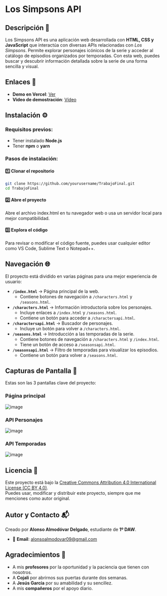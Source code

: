 # Los Simpsons API

## Descripción 📝
Los Simpsons API es una aplicación web desarrollada con **HTML, CSS y JavaScript** que interactúa con diversas APIs relacionadas con *Los Simpsons*. Permite explorar personajes icónicos de la serie y acceder al catálogo de episodios organizados por temporadas. Con esta web, puedes buscar y descubrir información detallada sobre la serie de una forma sencilla y visual.

## Enlaces 🔗
- **Demo en Vercel**: [Ver](https://trabajo-final-ivory-psi.vercel.app/)
- **Video de demostración**: [Vídeo](https://drive.google.com/drive/folders/1X36Ds2ctXs3o3yLz7GERwrrDHEopR1Ws?usp=sharing)

## Instalación ⚙️
### Requisitos previos:
- Tener instalado **Node.js**
- Tener **npm** o **yarn**

### Pasos de instalación:
#### 1️⃣ Clonar el repositorio
```sh
git clone https://github.com/yourusername/TrabajoFinal.git
cd TrabajoFinal
```
#### 2️⃣ Abre el proyecto 
Abre el archivo index.html en tu navegador web o usa un servidor local para mejor compatibilidad.

#### 3️⃣ Explora el código
Para revisar o modificar el código fuente, puedes usar cualquier editor como VS Code, Sublime Text o Notepad++.

## Navegación 🌐
El proyecto está dividido en varias páginas para una mejor experiencia de usuario:

- **`/index.html`** → Página principal de la web.
  - Contiene botones de navegación a `/characters.html` y `/seasons.html`.
- **`/characters.html`** → Información introductoria sobre los personajes.
  - Incluye enlaces a `/index.html` y `/seasons.html`.
  - Contiene un botón para acceder a `/charactersapi.html`.
- **`/charactersapi.html`** → Buscador de personajes.
  - Incluye un botón para volver a `/characters.html`.
- **`/seasons.html`** → Introducción a las temporadas de la serie.
  - Contiene botones de navegación a `/characters.html` y `/index.html`.
  - Tiene un botón de acceso a `/seasonsapi.html`.
- **`/seasonsapi.html`** → Filtro de temporadas para visualizar los episodios.
  - Contiene un botón para volver a `/seasons.html`.

## Capturas de Pantalla 📸
Estas son las 3 pantallas clave del proyecto:
### Página principal
![image](https://github.com/user-attachments/assets/2186a55d-ff6f-45e5-abe0-2a9368fc77b2)
### API Personajes
![image](https://github.com/user-attachments/assets/bcd337ca-946c-45ed-9c5d-da18f22b4fa4)
### API Temporadas
![image](https://github.com/user-attachments/assets/0d59ca93-bdd1-44ec-8b6a-4b5351f5315b)

## Licencia 📜
Este proyecto está bajo la [Creative Commons Attribution 4.0 International License (CC BY 4.0)](https://creativecommons.org/licenses/by/4.0/).  
Puedes usar, modificar y distribuir este proyecto, siempre que me menciones como autor original.

## Autor y Contacto 📬
Creado por **Alonso Almodóvar Delgado**, estudiante de **1º DAW**.
- 📩 **Email**: [alonsoalmodovar09@gmail.com](mailto:alonsoalmodovar09@gmail.com)

## Agradecimientos 🙏
 - A mis **profesores** por la oportunidad y la paciencia que tienen con nosotros.
 - A **Cojali** por abrirnos sus puertas durante dos semanas.
 - A **Jesús García** por su amabilidad y su sencillez.
 - A mis **compañeros** por el apoyo diario.

